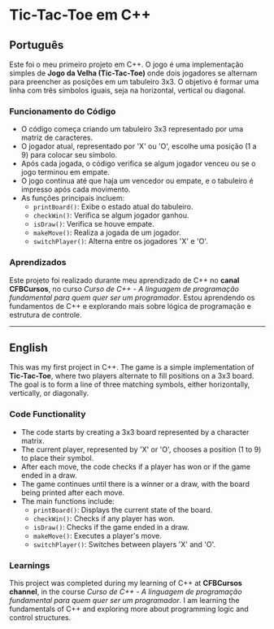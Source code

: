 # Tic-Tac-Toe em C++

## Português

Este foi o meu primeiro projeto em C++. O jogo é uma implementação simples de **Jogo da Velha (Tic-Tac-Toe)** onde dois jogadores se alternam para preencher as posições em um tabuleiro 3x3. O objetivo é formar uma linha com três símbolos iguais, seja na horizontal, vertical ou diagonal.

### Funcionamento do Código

- O código começa criando um tabuleiro 3x3 representado por uma matriz de caracteres.
- O jogador atual, representado por 'X' ou 'O', escolhe uma posição (1 a 9) para colocar seu símbolo.
- Após cada jogada, o código verifica se algum jogador venceu ou se o jogo terminou em empate.
- O jogo continua até que haja um vencedor ou empate, e o tabuleiro é impresso após cada movimento.
- As funções principais incluem:
  - `printBoard()`: Exibe o estado atual do tabuleiro.
  - `checkWin()`: Verifica se algum jogador ganhou.
  - `isDraw()`: Verifica se houve empate.
  - `makeMove()`: Realiza a jogada de um jogador.
  - `switchPlayer()`: Alterna entre os jogadores 'X' e 'O'.

### Aprendizados

Este projeto foi realizado durante meu aprendizado de C++ no **canal CFBCursos**, no curso _Curso de C++ - A linguagem de programação fundamental para quem quer ser um programador_. Estou aprendendo os fundamentos de C++ e explorando mais sobre lógica de programação e estrutura de controle.

---

## English

This was my first project in C++. The game is a simple implementation of **Tic-Tac-Toe**, where two players alternate to fill positions on a 3x3 board. The goal is to form a line of three matching symbols, either horizontally, vertically, or diagonally.

### Code Functionality

- The code starts by creating a 3x3 board represented by a character matrix.
- The current player, represented by 'X' or 'O', chooses a position (1 to 9) to place their symbol.
- After each move, the code checks if a player has won or if the game ended in a draw.
- The game continues until there is a winner or a draw, with the board being printed after each move.
- The main functions include:
  - `printBoard()`: Displays the current state of the board.
  - `checkWin()`: Checks if any player has won.
  - `isDraw()`: Checks if the game ended in a draw.
  - `makeMove()`: Executes a player's move.
  - `switchPlayer()`: Switches between players 'X' and 'O'.

### Learnings

This project was completed during my learning of C++ at **CFBCursos channel**, in the course _Curso de C++ - A linguagem de programação fundamental para quem quer ser um programador_. I am learning the fundamentals of C++ and exploring more about programming logic and control structures.
